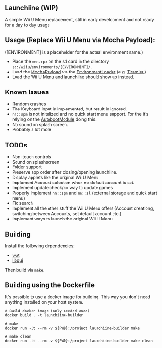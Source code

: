 ## Launchiine (WIP)

A simple Wii U Menu replacement, still in early development and not ready for a day to day usage

## Usage (Replace Wii U Menu via Mocha Payload):
([ENVIRONMENT] is a placeholder for the actual environment name.)
- Place the `men.rpx` on the sd card in the directory `sd:/wiiu/environments/[ENVIRONMENT]/`.
- Load the [MochaPayload](https://github.com/wiiu-env/MochaPayload) via the [EnvironmentLoader](https://github.com/wiiu-env/EnvironmentLoader) (e.g. [Tiramisu](https://github.com/wiiu-env/Tiramisu))
- Load the Wii U Menu and launchiine should show up instead.

## Known Issues
- Random crashes
- The Keyboard input is implemented, but result is ignored.
- `nn::spm` is not initalized and no quick start menu support. For the it's relying on the [AutobootModule](https://github.com/wiiu-env/AutobootModule) doing this.
- No sound on splash screen.
- Probably a lot more

## TODOs
- Non-touch controls
- Sound on splashscreen
- Folder support
- Preserve app order after closing/opening launchiine.
- Display applets like the original Wii U Menu 
- Implement Account selection when no default account is set. 
- Implement update check/no way to update games
- Properly implement `nn::spm` and `nn::sl` (external storage and quick start menu)
- Fix search
- Implement all the other stuff the Wii U Menu offers (Account creationg, switching between Accounts, set default account etc.)
- Implement ways to launch the original Wii U Menu.

## Building
Install the following dependencies:
- [wut](https://github.com/devkitPro/wut)
- [libgui](https://github.com/wiiu-env/libgui)

Then build via `make`.

## Building using the Dockerfile

It's possible to use a docker image for building. This way you don't need anything installed on your host system.

```
# Build docker image (only needed once)
docker build . -t launchiine-builder

# make 
docker run -it --rm -v ${PWD}:/project launchiine-builder make

# make clean
docker run -it --rm -v ${PWD}:/project launchiine-builder make clean
```
